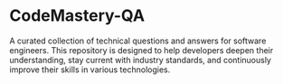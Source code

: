 # CodeMastery-QA
A curated collection of technical questions and answers for software engineers. This repository is designed to help developers deepen their understanding, stay current with industry standards, and continuously improve their skills in various technologies.
